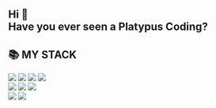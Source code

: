 ## Hi 👋 <br/> Have you ever seen a Platypus Coding?

<!--
**Aanatinus/Aanatinus** is a ✨ _special_ ✨ repository because its `README.md` (this file) appears on your GitHub profile.

Here are some ideas to get you started:

- 🔭 I’m currently working on ...
- 🌱 I’m currently learning ...
- 👯 I’m looking to collaborate on ...
- 🤔 I’m looking for help with ...
- 💬 Ask me about ...
- 📫 How to reach me: ...
- 😄 Pronouns: ...
- ⚡ Fun fact: ...
-->
## 📚 MY STACK <br/>

<img src="https://img.shields.io/badge/HTML5-E34F26?style=flat-square&logo=HTMLl5&logoColor=white"/> <img src="https://img.shields.io/badge/CSS3-1572B6?style=flat-square&logo=CSS3&logoColor=white"/> <img src="https://img.shields.io/badge/React-61DAFB?style=flat-square&logo=REACT&logoColor=white"/> <img src="https://img.shields.io/badge/JavaScript-F7DF1E?style=flat-square&logo=JavaScript&logoColor=white"/> <br/>
<img src="https://img.shields.io/badge/Android-34A853?style=flat-square&logo=Android&logoColor=white"/> <img src="https://img.shields.io/badge/Kotlin-7F52FF?style=flat-square&logo=kotlin&logoColor=white"/> <img src="https://img.shields.io/badge/Figma-F24E1E?style=flat-square&logo=Figma&logoColor=white"/> <br/>
<img src="https://img.shields.io/badge/Python-3776AB?style=flat-square&logo=python&logoColor=white"/> <img src="https://img.shields.io/badge/Pytorch-EE4C2C?style=flat-square&logo=pytorch&logoColor=white"/>
